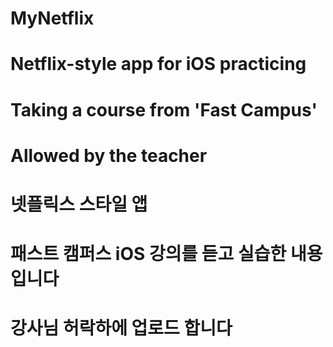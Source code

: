 # MyNetflix
# Netflix-style app for iOS practicing
# Taking a course from 'Fast Campus'
# Allowed by the teacher

# 넷플릭스 스타일 앱
# 패스트 캠퍼스 iOS 강의를 듣고 실습한 내용입니다
# 강사님 허락하에 업로드 합니다
